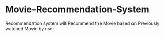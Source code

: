 # Movie-Recommendation-System
Recommendation system will Recommend the Movie based on Previously watched Movie by user
